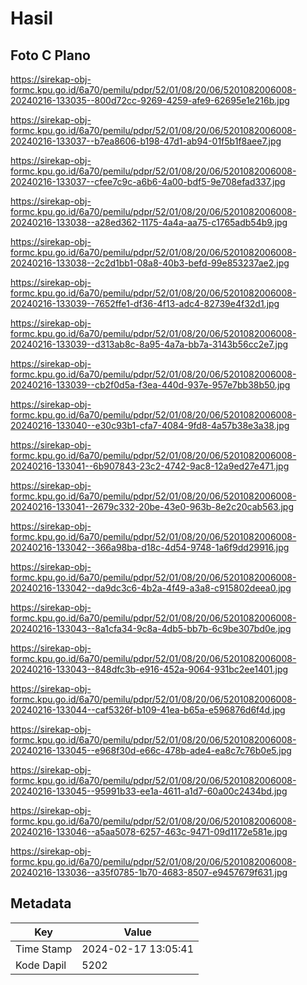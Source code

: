 # Hasil

## Foto C Plano

https://sirekap-obj-formc.kpu.go.id/6a70/pemilu/pdpr/52/01/08/20/06/5201082006008-20240216-133035--800d72cc-9269-4259-afe9-62695e1e216b.jpg

https://sirekap-obj-formc.kpu.go.id/6a70/pemilu/pdpr/52/01/08/20/06/5201082006008-20240216-133037--b7ea8606-b198-47d1-ab94-01f5b1f8aee7.jpg

https://sirekap-obj-formc.kpu.go.id/6a70/pemilu/pdpr/52/01/08/20/06/5201082006008-20240216-133037--cfee7c9c-a6b6-4a00-bdf5-9e708efad337.jpg

https://sirekap-obj-formc.kpu.go.id/6a70/pemilu/pdpr/52/01/08/20/06/5201082006008-20240216-133038--a28ed362-1175-4a4a-aa75-c1765adb54b9.jpg

https://sirekap-obj-formc.kpu.go.id/6a70/pemilu/pdpr/52/01/08/20/06/5201082006008-20240216-133038--2c2d1bb1-08a8-40b3-befd-99e853237ae2.jpg

https://sirekap-obj-formc.kpu.go.id/6a70/pemilu/pdpr/52/01/08/20/06/5201082006008-20240216-133039--7652ffe1-df36-4f13-adc4-82739e4f32d1.jpg

https://sirekap-obj-formc.kpu.go.id/6a70/pemilu/pdpr/52/01/08/20/06/5201082006008-20240216-133039--d313ab8c-8a95-4a7a-bb7a-3143b56cc2e7.jpg

https://sirekap-obj-formc.kpu.go.id/6a70/pemilu/pdpr/52/01/08/20/06/5201082006008-20240216-133039--cb2f0d5a-f3ea-440d-937e-957e7bb38b50.jpg

https://sirekap-obj-formc.kpu.go.id/6a70/pemilu/pdpr/52/01/08/20/06/5201082006008-20240216-133040--e30c93b1-cfa7-4084-9fd8-4a57b38e3a38.jpg

https://sirekap-obj-formc.kpu.go.id/6a70/pemilu/pdpr/52/01/08/20/06/5201082006008-20240216-133041--6b907843-23c2-4742-9ac8-12a9ed27e471.jpg

https://sirekap-obj-formc.kpu.go.id/6a70/pemilu/pdpr/52/01/08/20/06/5201082006008-20240216-133041--2679c332-20be-43e0-963b-8e2c20cab563.jpg

https://sirekap-obj-formc.kpu.go.id/6a70/pemilu/pdpr/52/01/08/20/06/5201082006008-20240216-133042--366a98ba-d18c-4d54-9748-1a6f9dd29916.jpg

https://sirekap-obj-formc.kpu.go.id/6a70/pemilu/pdpr/52/01/08/20/06/5201082006008-20240216-133042--da9dc3c6-4b2a-4f49-a3a8-c915802deea0.jpg

https://sirekap-obj-formc.kpu.go.id/6a70/pemilu/pdpr/52/01/08/20/06/5201082006008-20240216-133043--8a1cfa34-9c8a-4db5-bb7b-6c9be307bd0e.jpg

https://sirekap-obj-formc.kpu.go.id/6a70/pemilu/pdpr/52/01/08/20/06/5201082006008-20240216-133043--848dfc3b-e916-452a-9064-931bc2ee1401.jpg

https://sirekap-obj-formc.kpu.go.id/6a70/pemilu/pdpr/52/01/08/20/06/5201082006008-20240216-133044--caf5326f-b109-41ea-b65a-e596876d6f4d.jpg

https://sirekap-obj-formc.kpu.go.id/6a70/pemilu/pdpr/52/01/08/20/06/5201082006008-20240216-133045--e968f30d-e66c-478b-ade4-ea8c7c76b0e5.jpg

https://sirekap-obj-formc.kpu.go.id/6a70/pemilu/pdpr/52/01/08/20/06/5201082006008-20240216-133045--95991b33-ee1a-4611-a1d7-60a00c2434bd.jpg

https://sirekap-obj-formc.kpu.go.id/6a70/pemilu/pdpr/52/01/08/20/06/5201082006008-20240216-133046--a5aa5078-6257-463c-9471-09d1172e581e.jpg

https://sirekap-obj-formc.kpu.go.id/6a70/pemilu/pdpr/52/01/08/20/06/5201082006008-20240216-133036--a35f0785-1b70-4683-8507-e9457679f631.jpg


## Metadata

| Key        | Value               |
| ---------- | ------------------- |
| Time Stamp | 2024-02-17 13:05:41 |
| Kode Dapil | 5202                |



